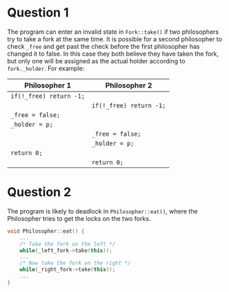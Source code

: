 # Question 1
The program can enter an invalid state in `Fork::take()` if two philosophers try to take a fork at the same time. It is possible for a second philosopher to check `_free` and get past the check before the first philosopher has changed it to false. In this case they both believe they have taken the fork, but only one will be assigned as the actual holder according to `fork._holder`. For example:

| Philosopher 1           | Philosopher 2           |
| ----------------------- | ----------------------- |
| `if(!_free) return -1;` |                         |
|                         | `if(!_free) return -1;` |
| `_free = false;`        |                         |
| `_holder = p;`          |                         |
|                         | `_free = false;`        |
|                         | `_holder = p;`          |
| `return 0;`             |                         |
|                         | `return 0;`             |

# Question 2
The program is likely to deadlock in `Philosopher::eat()`, where the Philosopher tries to get the locks on the two forks. 
```cpp
void Philosopher::eat() {
	...
	/* Take the fork on the left */
	while(_left_fork->take(this));
	...
	/* Now take the fork on the right */
	while(_right_fork->take(this));
	...
}
```
